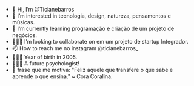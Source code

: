 - 👋 Hi, I’m @Ticianebarros
- 👀 I’m interested in tecnologia, design, natureza, pensamentos e músicas.
- 🌱 I’m currently learning programação e criação de um projeto de negócios.
- 👩🏽‍💻 I’m looking to collaborate on em um projeto de startup Integrador.
- 📫 How to reach me no instagram @ticianebarros_
- 💁🏽‍♀️ Year of birth in 2005.
- 👩🏽‍💼 A future psychologist!
- 📖 frase que me motiva: "Feliz aquele que transfere o que sabe e aprende o que ensina." ~ Cora Coralina.
<!---
Ticianebarros/Ticianebarros is a ✨ special ✨ repository because its `README.md` (this file) appears on your GitHub profile.
You can click the Preview link to take a look at your changes.
--->
